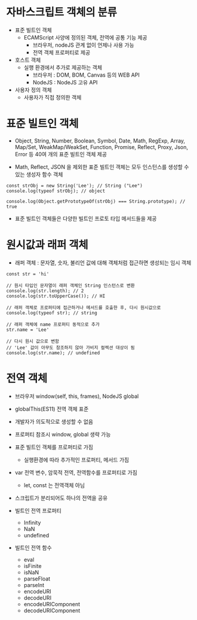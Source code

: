 # 자바스크립트 객체의 분류

-   표준 빌트인 객체
    -   ECAMScript 사양에 정의된 객체, 전역에 공통 기능 제공
        -   브라우저, nodeJS 관계 없이 언제나 사용 가능
        -   전역 객체 프로퍼티로 제공
-   호스트 객체
    -   실행 환경에서 추가로 제공하는 객체
        -   브라우저 : DOM, BOM, Canvas 등의 WEB API
        -   NodeJS : NodeJS 고유 API
-   사용자 정의 객체
    -   사용자가 직접 정의한 객체

# 표준 빌트인 객체

-   Object, String, Number, Boolean, Symbol, Date, Math, RegExp, Array, Map/Set, WeakMap/WeakSet, Function, Promise, Reflect, Proxy, Json, Error 등 40여 개의 표준 빌트인 객체 제공

-   Math, Reflect, JSON 을 제외한 표준 빌트인 객체는 모두 인스턴스를 생성할 수 있는 생성자 함수 객체

```
const strObj = new String('Lee'); // String ("Lee")
console.log(typeof strObj); // object

console.log(Object.getPrototypeOf(strObj) === String.prototype); // true
```

-   표준 빌트인 객체들은 다양한 빌트인 프로토 타입 메서드들을 제공

# 원시값과 래퍼 객체

-   래퍼 객체 : 문자열, 숫자, 불리언 값에 대해 객체처럼 접근하면 생성되는 임시
    객체

```
const str = 'hi'

// 원시 타입인 문자열이 래퍼 객체인 String 인스턴스로 변환
console.log(str.length); // 2
console.log(str.toUpperCase()); // HI

// 래퍼 객체로 프로퍼티에 접근하거나 메서드를 호출한 후, 다시 원시값으로
console.log(typeof str); // string

// 래퍼 객체에 name 프로퍼티 동적으로 추가
str.name = 'Lee'

// 다시 원시 값으로 변함
// 'Lee' 값이 아무도 참조하지 않아 가비지 컬렉션 대상이 됨
console.log(str.name); // undefined
```

# 전역 객체

-   브라우저 window(self, this, frames), NodeJS global
-   globalThis(ES11) 전역 객체 표준
-   개발자가 의도적으로 생성할 수 없음
-   프로퍼티 참조시 window, global 생략 가능
-   표준 빌트인 객체를 프로퍼티로 가짐
    -   실행환경에 따라 추가적인 프로퍼티, 메서드 가짐
-   var 전역 변수, 암묵적 전역, 전역함수를 프로퍼티로 가짐
    -   let, const 는 전역객체 아님
-   스크립트가 분리되어도 하나의 전역을 공유

-   빌트인 전역 프로퍼티

    -   Infinity
    -   NaN
    -   undefined

-   빌트인 전역 함수
    -   eval
    -   isFinite
    -   isNaN
    -   parseFloat
    -   parseInt
    -   encodeURI
    -   decodeURI
    -   encodeURIComponent
    -   decodeURIComponent

